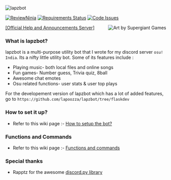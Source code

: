 ![lapzbot](http://i.imgur.com/txlWePx.png)

[![ReviewNinja](https://app.review.ninja/49250931/badge)](https://app.review.ninja/lapoozza/lapzbot)
[![Requirements Status](https://requires.io/github/lapoozza/lapzbot/requirements.svg?branch=master)](https://requires.io/github/lapoozza/lapzbot/requirements/?branch=master)
[![Code Issues](https://www.quantifiedcode.com/api/v1/project/27aa17781b5a40debf850b1c96fcd1a4/badge.svg)](https://www.quantifiedcode.com/app/project/27aa17781b5a40debf850b1c96fcd1a4)


[<img align="right" title="Art by Supergiant Games" src="http://www.distilnetworks.com/wp-content/themes/distil/images/fraud-bot.png">](http://www.distilnetworks.com/wp-content/themes/distil/images/fraud-bot.png)
[[Official Help and Announcements Server]](https://discord.gg/0lzW6jSQESAO1HSU)
### What is lapzbot?
lapzbot is a multi-purpose utility bot that I wrote for my discord server `osu! India`. Its a nifty little utility bot. Some of its features include :
* Playing music- both local files and online songs
* Fun games- Number guess, Trivia quiz, 8ball
* Awesome chat emotes
* Osu related functions- user stats & user top plays

For the developement version of lapzbot which has a lot of added features, go to
`https://github.com/lapoozza/lapzbot/tree/flaskdev`

### How to set it up?
* Refer to this wiki page :- [How to setup the bot?](https://github.com/lapoozza/lapzbot/wiki/How-to-setup-the-bot%3F)

### Functions and Commands
* Refer to this wiki page :- [Functions and commands](https://github.com/lapoozza/lapzbot/wiki/Functions-and-commands)

### Special thanks
* Rapptz for the awesome [discord.py library](https://github.com/Rapptz/discord.py)
